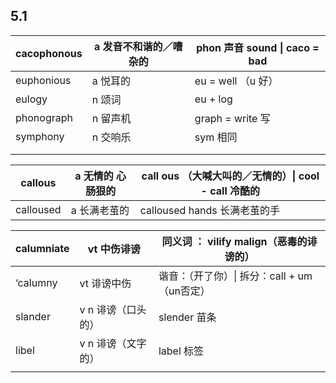 ## 5.1

| cacophonous | a 发音不和谐的／嘈杂的 | phon 声音 sound \| caco = bad |
| ----------- | ------------ | --------------------------- |
| euphonious  | a 悦耳的        | eu = well （u 好）             |
| eulogy      | n 颂词         | eu + log                    |
| phonograph  | n 留声机        | graph = write 写             |
| symphony    | n 交响乐        | sym 相同                      |
|             |              |                             |
|             |              |                             |



| callous   | a 无情的 心肠狠的 | call ous （大喊大叫的／无情的）\| cool - call 冷酷的 |
| --------- | ---------- | -------------------------------------- |
| calloused | a 长满老茧的    | calloused hands 长满老茧的手                 |



| calumniate | vt 中伤诽谤     | 同义词 ： vilify malign（恶毒的诽谤的）    |
| ---------- | ----------- | ------------------------------ |
| ‘calumny   | vt 诽谤中伤     | 谐音：（开了你）\| 拆分：call + um （un否定） |
| slander    | v n 诽谤（口头的） | slender 苗条                     |
| libel      | v n 诽谤（文字的） | label 标签                       |
|            |             |                                |
